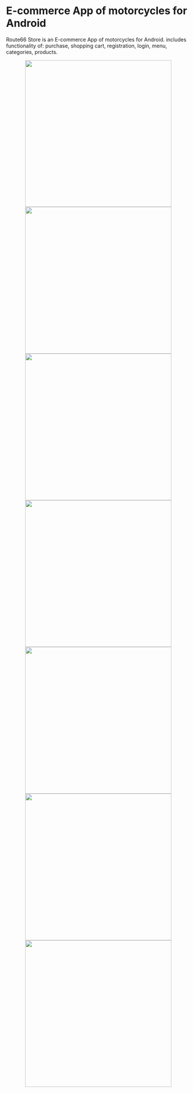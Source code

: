 # E-commerce App of motorcycles for Android

Route66 Store is an  E-commerce App of motorcycles for Android. includes functionality of: purchase, shopping cart, registration, login, menu, categories, products.

<div align="center">
    <img src="/Screen/1.png" width="400px"</img> 
    <img src="/Screen/2.png" width="400px"</img>  
    <img src="/Screen/3.PNG" width="400px"</img> 
    <img src="/Screen/4.PNG" width="400px"</img> 
    <img src="/Screen/5.PNG" width="400px"</img> 
    <img src="/Screen/6.PNG" width="400px"</img> 
    <img src="/Screen/7.png" width="400px"</img> 
</div>

